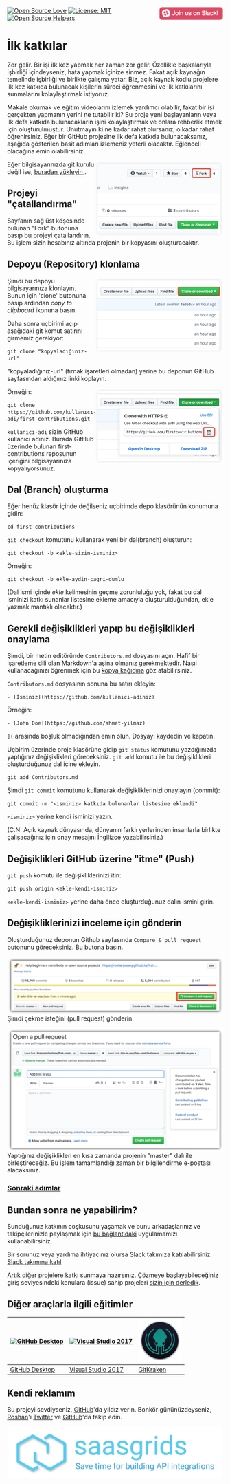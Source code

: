 [![Open Source Love](https://badges.frapsoft.com/os/v1/open-source.svg?v=103)](https://github.com/ellerbrock/open-source-badges/)
[<img align="right" width="150" src="../assets/join-slack-team.png">](https://join.slack.com/t/firstcontributors/shared_invite/enQtMzE1MTYwNzI3ODQ0LTZiMDA2OGI2NTYyNjM1MTFiNTc4YTRhZTg4OWZjMzA0ZWZmY2UxYzVkMzI1ZmVmOWI4ODdkZWQwNTM2NDVmNjY)
[![License: MIT](https://img.shields.io/badge/License-MIT-green.svg)](https://opensource.org/licenses/MIT)
[![Open Source Helpers](https://www.codetriage.com/roshanjossey/first-contributions/badges/users.svg)](https://www.codetriage.com/roshanjossey/first-contributions)

# İlk katkılar

Zor gelir. Bir işi ilk kez yapmak her zaman zor gelir. Özellikle başkalarıyla işbirliği içindeyseniz, hata yapmak içinize sinmez. Fakat açık kaynağın temelinde işbirliği ve birlikte çalışma yatar. Biz, açık kaynak kodlu projelere ilk kez katkıda bulunacak kişilerin süreci öğrenmesini ve ilk katkılarını sunmalarını kolaylaştırmak istiyoruz.

Makale okumak ve eğitim videolarını izlemek yardımcı olabilir, fakat bir işi gerçekten yapmanın yerini ne tutabilir ki? Bu proje yeni başlayanların veya ilk defa katkıda bulunacakların işini kolaylaştırmak ve onlara rehberlik etmek için oluşturulmuştur. Unutmayın ki ne kadar rahat olursanız, o kadar rahat öğrenirsiniz. Eğer bir GitHub projesine ilk defa katkıda bulunacaksanız, aşağıda gösterilen basit adımları izlemeniz yeterli olacaktır. Eğlenceli olacağına emin olabilirsiniz.

<img align="right" width="300" src="../assets/fork.png" alt="fork this repository" />

Eğer bilgisayarınızda git kurulu değil ise, [buradan yükleyin ]( https://help.github.com/articles/set-up-git/).

## Projeyi "çatallandırma"

Sayfanın sağ üst köşesinde bulunan "Fork" butonuna basıp bu projeyi çatallandırın.
Bu işlem sizin hesabınız altında projenin bir kopyasını oluşturacaktır.

## Depoyu (Repository) klonlama

<img align="right" width="300" src="../assets/clone.png" alt="clone this repository" />

Şimdi bu depoyu bilgisayarınıza klonlayın. Bunun için 'clone' butonuna basıp ardından *copy to clipboard* ikonuna basın.

Daha sonra uçbirimi açıp aşağıdaki git komut satırını girmemiz gerekiyor:

```
git clone "kopyaladığınız-url"
```
"kopyaladığınız-url" (tırnak işaretleri olmadan) yerine bu deponun GitHub sayfasından aldığınız linki koplayın.

<img align="right" width="300" src="../assets/copy-to-clipboard.png" alt="copy URL to clipboard" />

Örneğin:
```
git clone https://github.com/kullanıcı-adi/first-contributions.git
```
`kullanıcı-adi` sizin GitHub kullanıcı adınız. Burada GitHub üzerinde bulunan first-contributions reposunun içeriğini bilgisayarınıza kopyalıyorsunuz.

## Dal (Branch) oluşturma

Eğer henüz klasör içinde değilseniz uçbirimde depo klasörünün konumuna gidin:

```
cd first-contributions
```
`git checkout` komutunu kullanarak yeni bir dal(branch) oluşturun:
```
git checkout -b <ekle-sizin-isminiz>
```

Örneğin:
```
git checkout -b ekle-aydin-cagri-dumlu
```
(Dal ismi içinde *ekle* kelimesinin geçme zorunluluğu yok, fakat bu dal isminizi katkı sunanlar listesine ekleme amacıyla oluşturulduğundan, ekle yazmak mantıklı olacaktır.)

## Gerekli değişiklikleri yapıp bu değişiklikleri onaylama

Şimdi, bir metin editöründe `Contributors.md` dosyasını açın. Hafif bir işaretleme dili olan Markdown'a aşina olmanız gerekmektedir. Nasıl kullanacağınızı öğrenmek için bu [kopya kağıdına](https://github.com/adam-p/markdown-here/wiki/Markdown-Cheatsheet) göz atabilirsiniz.

`Contributors.md` dosyasının sonuna bu satırı ekleyin:

```
- [İsminiz](https://github.com/kullanici-adiniz)
```

Örneğin:

```
- [John Doe](https://github.com/ahmet-yilmaz)
```

`](` arasında boşluk olmadığından emin olun. Dosyayı kaydedin ve kapatın.

Uçbirim üzerinde proje klasörüne gidip `git status` komutunu yazdığınızda yaptığınız değişiklikleri göreceksiniz. `git add` komutu ile bu değişiklikleri oluşturduğunuz dal içine ekleyin.

```
git add Contributors.md
```

Şimdi `git commit` komutunu kullanarak değişikliklerinizi onaylayın (commit):
```
git commit -m "<isminiz> katkıda bulunanlar listesine eklendi"
```
`<isminiz>` yerine kendi isminizi yazın.

(Ç.N: Açık kaynak dünyasında, dünyanın farklı yerlerinden insanlarla birlikte çalışacağınız için onay mesajını İngilizce yazabilirsiniz.)

## Değişiklikleri GitHub üzerine "itme" (Push)

`git push` komutu ile değişikliklerinizi itin:
```
git push origin <ekle-kendi-isminiz>
```
`<ekle-kendi-isminiz>` yerine daha önce oluşturduğunuz dalın ismini girin.

## Değişikliklerinizi inceleme için gönderin

Oluşturduğunuz deponun Github sayfasında `Compare & pull request` butonunu göreceksiniz. Bu butona basın.

<img style="float: right;" src="../assets/compare-and-pull.png" alt="create a pull request" />

Şimdi çekme isteğini (pull request) gönderin.

<img style="float: right;" src="../assets/submit-pull-request.png" alt="submit pull request" />

Yaptığınız değişiklikleri en kısa zamanda projenin "master" dalı ile birleştireceğiz. Bu işlem tamamlandığı zaman bir bilgilendirme e-postası alacaksınız.

### [Sonraki adımlar](../additional-material/git_workflow_scenarios/additional-material.md)

## Bundan sonra ne yapabilirim?

Sunduğunuz katkının coşkusunu yaşamak ve bunu arkadaşlarınız ve takipçilerinizle paylaşmak için [bu bağlantıdaki](https://roshanjossey.github.io/first-contributions/#social-share) uygulamamızı kullanabilirsiniz.

Bir sorunuz veya yardıma ihtiyacınız olursa Slack takımıza katılabilirsiniz. [Slack takımına katıl](https://firstcontributions.herokuapp.com)

Artık diğer projelere katkı sunmaya hazırsınız. Çözmeye başlayabileceğiniz giriş seviyesindeki konulara (issue) sahip projeleri [sizin için derledik](https://roshanjossey.github.io/first-contributions/#project-list).

## Diğer araçlarla ilgili eğitimler


|<a href="../github-desktop-tutorial.md"><img alt="GitHub Desktop" src="https://desktop.github.com/images/desktop-icon.svg" width="100"></a>|<a href="../github-windows-vs2017-tutorial.md"><img alt="Visual Studio 2017" src="https://www.visualstudio.com/wp-content/uploads/2017/11/microsoft-visual-studio.svg" width="100"></a>|<a href="../gitkraken-tutorial.md"><img alt="GitKraken" src="../assets/gk-icon.png" width="100"></a>|
|---|---|---|
|[GitHub Desktop](../github-desktop-tutorial.md)|[Visual Studio 2017](../github-windows-vs2017-tutorial.md)|[GitKraken](../gitkraken-tutorial.md)|

## Kendi reklamım

Bu projeyi sevdiyseniz, [GitHub](https://github.com/Roshanjossey/first-contributions)'da yıldız verin.
Bonkör gününüzdeyseniz, [Roshan](https://roshanjossey.github.io/)'ı
[Twitter](https://twitter.com/sudo__bangbang) ve
[GitHub](https://github.com/roshanjossey)'da takip edin.

<a href="http://saasgrids.com"> <img alt="http://saasgrids.com" src="../assets/saasgrids-banner.png" width="500"></a>


